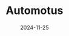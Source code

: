 ---  
layout: startup_page  
title: "Automotus"  
id: "automotus.co"  
permalink: "/automotusautomotus.co11252024/"  
website: "https://www.automotus.co/"  
funding_round: "Seed & Series A"  
funding_amount: "$112M"  
investors: "CityRock Ventures, K Street Capital, Long Journey Ventures"  
about: "Automotus uses AI to enhance street safety, sustainability, and efficiency. It's a technology startup focused on improving urban environments through intelligent systems. The company aims to create more livable and accessible cities."  
markets: "AI, Transportation, GovTech, Smart Cities, Software"  
hq: "Los Angeles, California, United States"  
founded_year: "2017"  
linkedin: "https://www.linkedin.com/company/automotus"  
twitter: "https://twitter.com/automotus_inc"  
instagram: ""  
facebook: "https://www.facebook.com/AutomotusInc"  
crunchbase: "https://www.crunchbase.com/organization/automotus"  
pitchbook: "https://pitchbook.com/profiles/company/187966-36"  

date_display: "25-Nov-2024"  
date: "2024-11-25"

# SEO Optimization  
meta_title: "Automotus - Seed & Series A Funding ($112M)"  
meta_description: "Automotus, Automotus uses AI to enhance street safety, sustainability, and efficiency. It's a technology startup focused on improving urban environments through ..."  
meta_keywords: "Automotus, AI, Transportation, GovTech, Smart Cities, Software, Seed & Series A funding"  
canonical_url: "https://startup.projectstartups.com/automotusautomotus.co11252024/"  
---
